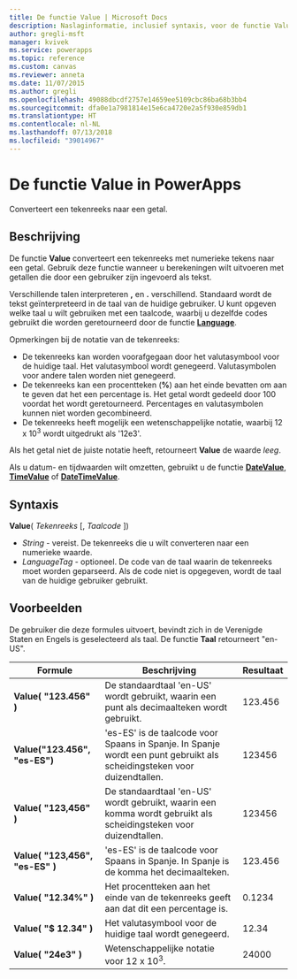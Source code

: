 ```yaml
---
title: De functie Value | Microsoft Docs
description: Naslaginformatie, inclusief syntaxis, voor de functie Value in PowerApps
author: gregli-msft
manager: kvivek
ms.service: powerapps
ms.topic: reference
ms.custom: canvas
ms.reviewer: anneta
ms.date: 11/07/2015
ms.author: gregli
ms.openlocfilehash: 49088dbcdf2757e14659ee5109cbc86ba68b3bb4
ms.sourcegitcommit: dfa0e1a7981814e15e6ca4720e2a5f930e859db1
ms.translationtype: HT
ms.contentlocale: nl-NL
ms.lasthandoff: 07/13/2018
ms.locfileid: "39014967"
---
```

# <a name="value-function-in-powerapps"></a>De functie Value in PowerApps
Converteert een tekenreeks naar een getal.

## <a name="description"></a>Beschrijving
De functie **Value** converteert een tekenreeks met numerieke tekens naar een getal. Gebruik deze functie wanneer u berekeningen wilt uitvoeren met getallen die door een gebruiker zijn ingevoerd als tekst.

Verschillende talen interpreteren **,** en **.** verschillend.  Standaard wordt de tekst geïnterpreteerd in de taal van de huidige gebruiker.  U kunt opgeven welke taal u wilt gebruiken met een taalcode, waarbij u dezelfde codes gebruikt die worden geretourneerd door de functie **[Language](function-language.md)**.

Opmerkingen bij de notatie van de tekenreeks:

* De tekenreeks kan worden voorafgegaan door het valutasymbool voor de huidige taal.  Het valutasymbool wordt genegeerd.  Valutasymbolen voor andere talen worden niet genegeerd.
* De tekenreeks kan een procentteken (**%**) aan het einde bevatten om aan te geven dat het een percentage is.  Het getal wordt gedeeld door 100 voordat het wordt geretourneerd.  Percentages en valutasymbolen kunnen niet worden gecombineerd.
* De tekenreeks heeft mogelijk een wetenschappelijke notatie, waarbij 12 x 10<sup>3</sup> wordt uitgedrukt als '12e3'.

Als het getal niet de juiste notatie heeft, retourneert **Value** de waarde *leeg*.

Als u datum- en tijdwaarden wilt omzetten, gebruikt u de functie [**DateValue**](function-datevalue-timevalue.md), [**TimeValue**](function-datevalue-timevalue.md) of [**DateTimeValue**](function-datevalue-timevalue.md).

## <a name="syntax"></a>Syntaxis
**Value**( *Tekenreeks* [, *Taalcode* ])

* *String* - vereist. De tekenreeks die u wilt converteren naar een numerieke waarde.
* *LanguageTag* - optioneel.  De code van de taal waarin de tekenreeks moet worden geparseerd.  Als de code niet is opgegeven, wordt de taal van de huidige gebruiker gebruikt.

## <a name="examples"></a>Voorbeelden
De gebruiker die deze formules uitvoert, bevindt zich in de Verenigde Staten en Engels is geselecteerd als taal.  De functie **Taal** retourneert "en-US".

| Formule | Beschrijving | Resultaat |
| --- | --- | --- |
| **Value( "123.456" )** |De standaardtaal 'en-US' wordt gebruikt, waarin een punt als decimaalteken wordt gebruikt. |123.456 |
| **Value("123.456", "es-ES")** |'es-ES' is de taalcode voor Spaans in Spanje.  In Spanje wordt een punt gebruikt als scheidingsteken voor duizendtallen. |123456 |
| **Value( "123,456" )** |De standaardtaal 'en-US' wordt gebruikt, waarin een komma wordt gebruikt als scheidingsteken voor duizendtallen. |123456 |
| **Value( "123,456", "es-ES" )** |'es-ES' is de taalcode voor Spaans in Spanje.  In Spanje is de komma het decimaalteken. |123.456 |
| **Value( "12.34%" )** |Het procentteken aan het einde van de tekenreeks geeft aan dat dit een percentage is. |0.1234 |
| **Value( "$ 12.34" )** |Het valutasymbool voor de huidige taal wordt genegeerd. |12.34 |
| **Value( "24e3" )** |Wetenschappelijke notatie voor 12 x 10<sup>3</sup>. |24000 |

